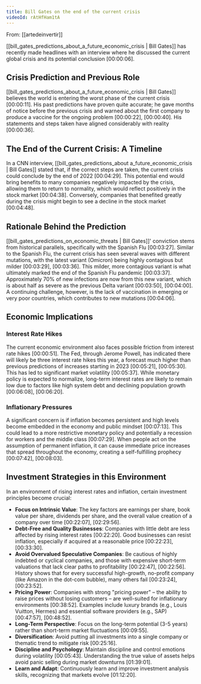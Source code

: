 ```yaml
---
title: Bill Gates on the end of the current crisis
videoId: rAtHfHam1tA
---
```


From: [[artedeinvertir]] <br/> 

[[bill_gates_predictions_about_a_future_economic_crisis | Bill Gates]] has recently made headlines with an interview where he discussed the current global crisis and its potential conclusion <a class="yt-timestamp" data-t="00:00:06">[00:00:06]</a>.

## Crisis Prediction and Previous Role

[[bill_gates_predictions_about_a_future_economic_crisis | Bill Gates]] believes the world is entering the worst phase of the current crisis <a class="yt-timestamp" data-t="00:00:11">[00:00:11]</a>. His past predictions have proven quite accurate; he gave months of notice before the previous crisis and warned about the first company to produce a vaccine for the ongoing problem <a class="yt-timestamp" data-t="00:00:22">[00:00:22]</a>, <a class="yt-timestamp" data-t="00:00:40">[00:00:40]</a>. His statements and steps taken have aligned considerably with reality <a class="yt-timestamp" data-t="00:00:36">[00:00:36]</a>.

## The End of the Current Crisis: A Timeline

In a CNN interview, [[bill_gates_predictions_about a_future_economic_crisis | Bill Gates]] stated that, if the correct steps are taken, the current crisis could conclude by the end of 2022 <a class="yt-timestamp" data-t="00:04:29">[00:04:29]</a>. This potential end would bring benefits to many companies negatively impacted by the crisis, allowing them to return to normality, which would reflect positively in the stock market <a class="yt-timestamp" data-t="00:04:38">[00:04:38]</a>. Conversely, companies that benefited greatly during the crisis might begin to see a decline in the stock market <a class="yt-timestamp" data-t="00:04:48">[00:04:48]</a>.

## Rationale Behind the Prediction

[[bill_gates_predictions_on_economic_threats | Bill Gates]]' conviction stems from historical parallels, specifically with the Spanish Flu <a class="yt-timestamp" data-t="00:03:27">[00:03:27]</a>. Similar to the Spanish Flu, the current crisis has seen several waves with different mutations, with the latest variant (Omicron) being highly contagious but milder <a class="yt-timestamp" data-t="00:03:29">[00:03:29]</a>, <a class="yt-timestamp" data-t="00:03:36">[00:03:36]</a>. This milder, more contagious variant is what ultimately marked the end of the Spanish Flu pandemic <a class="yt-timestamp" data-t="00:03:37">[00:03:37]</a>. Approximately 70% of new infections are now from this new variant, which is about half as severe as the previous Delta variant <a class="yt-timestamp" data-t="00:03:50">[00:03:50]</a>, <a class="yt-timestamp" data-t="00:04:00">[00:04:00]</a>. A continuing challenge, however, is the lack of vaccination in emerging or very poor countries, which contributes to new mutations <a class="yt-timestamp" data-t="00:04:06">[00:04:06]</a>.

## Economic Implications

### Interest Rate Hikes
The current economic environment also faces possible friction from interest rate hikes <a class="yt-timestamp" data-t="00:00:51">[00:00:51]</a>. The Fed, through Jerome Powell, has indicated there will likely be three interest rate hikes this year, a forecast much higher than previous predictions of increases starting in 2023 <a class="yt-timestamp" data-t="00:05:21">[00:05:21]</a>, <a class="yt-timestamp" data-t="00:05:30">[00:05:30]</a>. This has led to significant market volatility <a class="yt-timestamp" data-t="00:05:37">[00:05:37]</a>. While monetary policy is expected to normalize, long-term interest rates are likely to remain low due to factors like high system debt and declining population growth <a class="yt-timestamp" data-t="00:06:08">[00:06:08]</a>, <a class="yt-timestamp" data-t="00:06:20">[00:06:20]</a>.

### Inflationary Pressures
A significant concern is if inflation becomes persistent and high levels become embedded in the economy and public mindset <a class="yt-timestamp" data-t="00:07:13">[00:07:13]</a>. This could lead to a more restrictive monetary policy and potentially a recession for workers and the middle class <a class="yt-timestamp" data-t="00:07:29">[00:07:29]</a>. When people act on the assumption of permanent inflation, it can cause immediate price increases that spread throughout the economy, creating a self-fulfilling prophecy <a class="yt-timestamp" data-t="00:07:42">[00:07:42]</a>, <a class="yt-timestamp" data-t="00:08:03">[00:08:03]</a>.

## Investment Strategies in this Environment

In an environment of rising interest rates and inflation, certain investment principles become crucial:

*   **Focus on Intrinsic Value**: The key factors are earnings per share, book value per share, dividends per share, and the overall value creation of a company over time <a class="yt-timestamp" data-t="00:22:07">[00:22:07]</a>, <a class="yt-timestamp" data-t="02:29:56">[02:29:56]</a>.
*   **Debt-Free and Quality Businesses**: Companies with little debt are less affected by rising interest rates <a class="yt-timestamp" data-t="00:22:20">[00:22:20]</a>. Good businesses can resist inflation, especially if acquired at a reasonable price <a class="yt-timestamp" data-t="00:22:23">[00:22:23]</a>, <a class="yt-timestamp" data-t="00:33:30">[00:33:30]</a>.
*   **Avoid Overvalued Speculative Companies**: Be cautious of highly indebted or cyclical companies, and those with expensive short-term valuations that lack clear paths to profitability <a class="yt-timestamp" data-t="00:22:47">[00:22:47]</a>, <a class="yt-timestamp" data-t="00:22:56">[00:22:56]</a>. History shows that for every successful high-growth, no-profit company (like Amazon in the dot-com bubble), many others fail <a class="yt-timestamp" data-t="00:23:24">[00:23:24]</a>, <a class="yt-timestamp" data-t="00:23:52">[00:23:52]</a>.
*   **Pricing Power**: Companies with strong "pricing power" – the ability to raise prices without losing customers – are well-suited for inflationary environments <a class="yt-timestamp" data-t="00:38:52">[00:38:52]</a>. Examples include luxury brands (e.g., Louis Vuitton, Hermes) and essential software providers (e.g., SAP) <a class="yt-timestamp" data-t="00:47:57">[00:47:57]</a>, <a class="yt-timestamp" data-t="00:48:52">[00:48:52]</a>.
*   **Long-Term Perspective**: Focus on the long-term potential (3-5 years) rather than short-term market fluctuations <a class="yt-timestamp" data-t="00:09:55">[00:09:55]</a>.
*   **Diversification**: Avoid putting all investments into a single company or thematic trend to mitigate risk <a class="yt-timestamp" data-t="00:25:16">[00:25:16]</a>.
*   **Discipline and Psychology**: Maintain discipline and control emotions during volatility <a class="yt-timestamp" data-t="00:05:43">[00:05:43]</a>. Understanding the true value of assets helps avoid panic selling during market downturns <a class="yt-timestamp" data-t="01:39:01">[01:39:01]</a>.
*   **Learn and Adapt**: Continuously learn and improve investment analysis skills, recognizing that markets evolve <a class="yt-timestamp" data-t="01:12:20">[01:12:20]</a>.